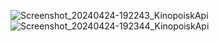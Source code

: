 ![Screenshot_20240424-192243_KinopoiskApi](https://github.com/AlievIsa/KinopoiskApi/assets/91617416/4d480246-9f60-437f-9d59-6c82b4168b3b)
![Screenshot_20240424-192344_KinopoiskApi](https://github.com/AlievIsa/KinopoiskApi/assets/91617416/dab163d3-08f1-403c-938e-7795d06a98e0)
